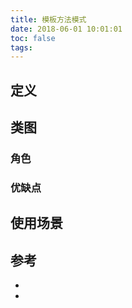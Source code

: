 ```yaml
---
title: 模板方法模式
date: 2018-06-01 10:01:01
toc: false
tags: 
---
```





## 定义


## 类图

### 角色


### 优缺点

## 使用场景

## 参考

- []()
- []()
